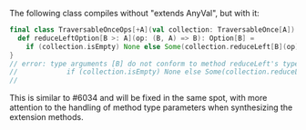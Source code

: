 The following class compiles without "extends AnyVal", but with it:
```scala
final class TraversableOnceOps[+A](val collection: TraversableOnce[A]) extends AnyVal {
  def reduceLeftOption[B >: A](op: (B, A) => B): Option[B] =
    if (collection.isEmpty) None else Some(collection.reduceLeft[B](op))
}
// error: type arguments [B] do not conform to method reduceLeft's type parameter bounds [B >: A]
//            if (collection.isEmpty) None else Some(collection.reduceLeft[B](op))
//                                                                        ^
```
This is similar to #6034 and will be fixed in the same spot, with more attention to the handling of method type parameters when synthesizing the extension methods.
